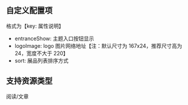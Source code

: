 ## 自定义配置项

格式为【key: 属性说明】

- entranceShow: 主题入口按钮显示
- logoImage: logo 图片网络地址【注：默认尺寸为 167x24，推荐尺寸高为 24，宽度不大于 220】
- sort: 展品列表排序方式

## 支持资源类型

阅读/文章
